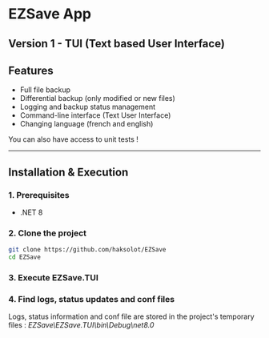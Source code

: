 # EZSave App
## Version 1 - TUI (Text based User Interface)

## Features  

- Full file backup
- Differential backup (only modified or new files)  
- Logging and backup status management  
- Command-line interface (Text User Interface)
- Changing language (french and english)  

You can also have access to unit tests !

---

## Installation & Execution  

### 1. Prerequisites  
- .NET 8  


### 2. Clone the project  
```bash
git clone https://github.com/haksolot/EZSave
cd EZSave
```

### 3. Execute EZSave.TUI

### 4. Find logs, status updates and conf files
Logs, status information and conf file are stored in the project's temporary files : *EZSave\EZSave.TUI\bin\Debug\net8.0*
